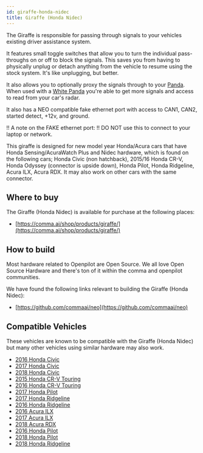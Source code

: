 ```yaml
---
id: giraffe-honda-nidec
title: Giraffe (Honda Nidec)
---
```


The Giraffe is responsible for passing through signals to your vehicles existing driver assistance system. 

It features small toggle switches that allow you to turn the individual pass-throughs on or off to block the signals.  This saves you from having to physically unplug or detach anything from the vehicle to resume using the stock system. It&#x27;s like unplugging, but better. 

It also allows you to optionally proxy the signals through to your [Panda](/hardware/panda/).  When used with a [White Panda](/hardware/panda/panda-white/) you&#x27;re able to get more signals and access to read from your car&#x27;s radar.

It also has a NEO compatible fake ethernet port with access to CAN1, CAN2, started detect, +12v, and ground.

!! A note on the FAKE ethernet port:
!! DO NOT use this to connect to your laptop or network.

This giraffe is designed for new model year Honda/Acura cars that have Honda Sensing/AcuraWatch Plus and Nidec hardware, which is found on the following cars; Honda Civic (non hatchback), 2015/16 Honda CR-V, Honda Odyssey (connector is upside down), Honda Pilot, Honda Ridgeline, Acura ILX, Acura RDX. It may also work on other cars with the same connector.

## Where to buy

The Giraffe (Honda Nidec) is available for purchase at the following places:

* [https://comma.ai/shop/products/giraffe/](https://comma.ai/shop/products/giraffe/)


## How to build

Most hardware related to Openpilot are Open Source.
We all love Open Source Hardware and there's ton of it within the comma and openpilot communities.

We have found the following links relevant to building the Giraffe (Honda Nidec):

* [https://github.com/commaai/neo](https://github.com/commaai/neo)

## Compatible Vehicles

These vehicles are known to be compatible with the Giraffe (Honda Nidec) but many other vehicles using similar hardware may also work.

* [2016 Honda Civic](./honda//2016-honda-civic.md)
* [2017 Honda Civic](./honda//2017-honda-civic.md)
* [2018 Honda Civic](./honda//2018-honda-civic.md)
* [2015 Honda CR-V Touring](./honda//2015-honda-cr-v-touring.md)
* [2016 Honda CR-V Touring](./honda//2016-honda-cr-v-touring.md)
* [2017 Honda Pilot](./honda//2017-honda-pilot.md)
* [2017 Honda Ridgeline](./honda//2017-honda-ridgeline.md)
* [2016 Honda Ridgeline](./honda//2016-honda-ridgeline.md)
* [2016 Acura ILX](./acura//2016-acura-ilx.md)
* [2017 Acura ILX](./acura//2017-acura-ilx.md)
* [2018 Acura RDX](./acura//2018-acura-rdx.md)
* [2016 Honda Pilot](./honda//2016-honda-pilot.md)
* [2018 Honda Pilot](./honda//2018-honda-pilot.md)
* [2018 Honda Ridgeline](./honda//2018-honda-ridgeline.md)

